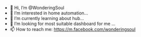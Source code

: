 - 👋 Hi, I’m @WonderingSoul
- 👀 I’m interested in home automation...
- 🌱 I’m currently learning about hub...
- 💞️ I’m looking for most suitable dashboard for me ...
- 📫 How to reach me: https://m.facebook.com/wonderingsoul

<!---
WonderingSoul/WonderingSoul is a ✨ special ✨ repository because its `README.md` (this file) appears on your GitHub profile.
You can click the Preview link to take a look at your changes.
--->

